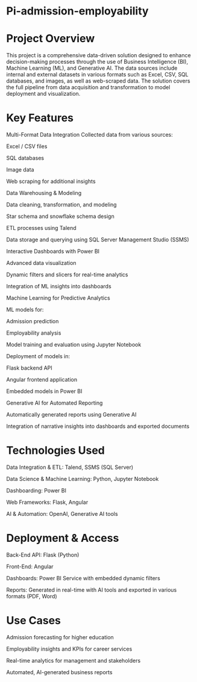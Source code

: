 # Pi-admission-employability
# Project Overview
This project is a comprehensive data-driven solution designed to enhance decision-making processes through the use of Business Intelligence (BI), Machine Learning (ML), and Generative AI. The data sources include internal and external datasets in various formats such as Excel, CSV, SQL databases, and images, as well as web-scraped data. The solution covers the full pipeline from data acquisition and transformation to model deployment and visualization.

# Key Features
Multi-Format Data Integration
Collected data from various sources:

Excel / CSV files

SQL databases

Image data

Web scraping for additional insights

Data Warehousing & Modeling

Data cleaning, transformation, and modeling

Star schema and snowflake schema design

ETL processes using Talend

Data storage and querying using SQL Server Management Studio (SSMS)

Interactive Dashboards with Power BI

Advanced data visualization

Dynamic filters and slicers for real-time analytics

Integration of ML insights into dashboards

Machine Learning for Predictive Analytics

ML models for:

Admission prediction

Employability analysis

Model training and evaluation using Jupyter Notebook

Deployment of models in:

Flask backend API

Angular frontend application

Embedded models in Power BI

Generative AI for Automated Reporting

Automatically generated reports using Generative AI

Integration of narrative insights into dashboards and exported documents

# Technologies Used
Data Integration & ETL: Talend, SSMS (SQL Server)

Data Science & Machine Learning: Python, Jupyter Notebook

Dashboarding: Power BI

Web Frameworks: Flask, Angular

AI & Automation: OpenAI, Generative AI tools

# Deployment & Access
Back-End API: Flask (Python)

Front-End: Angular

Dashboards: Power BI Service with embedded dynamic filters

Reports: Generated in real-time with AI tools and exported in various formats (PDF, Word)


# Use Cases
Admission forecasting for higher education

Employability insights and KPIs for career services

Real-time analytics for management and stakeholders

Automated, AI-generated business reports

